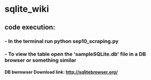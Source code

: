 # sqlite_wiki

## code execution:

### - In the terminal run python sep10_scraping.py
### - To view the table open the 'sampleSQLite.db' file in a DB browser or something similar

#### DB bwrowser Download link: http://sqlitebrowser.org/
